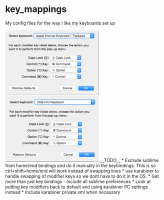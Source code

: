 # key_mappings
My config files for the way i like my keyboards set up

<img src="./images/apple_keyboard.png?raw=true " width="300">
<img src="./images/usb_hid.png?raw=true " width="300">
__TODO__
* Exclude sublime from home/end bindings and do it manually in the keybindings. This is so ctrl+shift+home/end will work instead of swapping lines
* use karabiner to handle swapping of modifier keys so we dont have to do it in the OS.
* Get more than just key bindings - include all sublime preferences
* Look at putting key modifiers back to default and using karabiner PC settings instead
* Include karabiner private.xml when necessary
